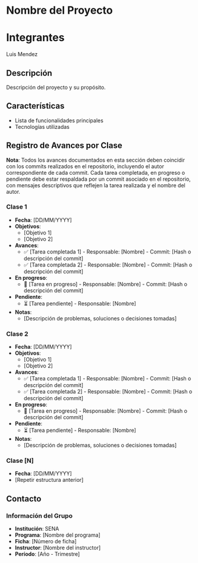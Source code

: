 # Nombre del Proyecto

# Integrantes
Luis Mendez

## Descripción
Descripción del proyecto y su propósito.

## Características
- Lista de funcionalidades principales
- Tecnologías utilizadas

## Registro de Avances por Clase
**Nota**: Todos los avances documentados en esta sección deben coincidir con los commits realizados en el repositorio, incluyendo el autor correspondiente de cada commit. Cada tarea completada, en progreso o pendiente debe estar respaldada por un commit asociado en el repositorio, con mensajes descriptivos que reflejen la tarea realizada y el nombre del autor.

### Clase 1
- **Fecha**: [DD/MM/YYYY]
- **Objetivos**:
  - [Objetivo 1]
  - [Objetivo 2]
- **Avances**:
  - ✅ [Tarea completada 1] - Responsable: [Nombre] - Commit: [Hash o descripción del commit]
  - ✅ [Tarea completada 2] - Responsable: [Nombre] - Commit: [Hash o descripción del commit]
- **En progreso**:
  - 🔄 [Tarea en progreso] - Responsable: [Nombre] - Commit: [Hash o descripción del commit]
- **Pendiente**:
  - ⏳ [Tarea pendiente] - Responsable: [Nombre]
- **Notas**:
  - [Descripción de problemas, soluciones o decisiones tomadas]

### Clase 2
- **Fecha**: [DD/MM/YYYY]
- **Objetivos**:
  - [Objetivo 1]
  - [Objetivo 2]
- **Avances**:
  - ✅ [Tarea completada 1] - Responsable: [Nombre] - Commit: [Hash o descripción del commit]
  - ✅ [Tarea completada 2] - Responsable: [Nombre] - Commit: [Hash o descripción del commit]
- **En progreso**:
  - 🔄 [Tarea en progreso] - Responsable: [Nombre] - Commit: [Hash o descripción del commit]
- **Pendiente**:
  - ⏳ [Tarea pendiente] - Responsable: [Nombre]
- **Notas**:
  - [Descripción de problemas, soluciones o decisiones tomadas]

### Clase [N]
- **Fecha**: [DD/MM/YYYY]
- [Repetir estructura anterior]

## Contacto
### Información del Grupo
- **Institución**: SENA
- **Programa**: [Nombre del programa]
- **Ficha**: [Número de ficha]
- **Instructor**: [Nombre del instructor]
- **Período**: [Año - Trimestre]